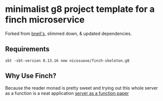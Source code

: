 # minimalist g8 project template for a finch microservice

Forked from [bneil's](https://github.com/bneil/finch-skeleton.g8), slimmed down, & updated dependencies.

## Requirements

`sbt -sbt-version 0.13.16 new nicosuave/finch-skeleton.g8`

## Why Use Finch?

Because the reader monad is pretty sweet and trying out this whole server as a function is a neat application
[server as a function paper](http://monkey.org/~marius/funsrv.pdf)
